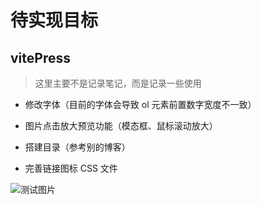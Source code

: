 # 待实现目标

## vitePress

> 这里主要不是记录笔记，而是记录一些使用

- 修改字体（目前的字体会导致 ol 元素前置数字宽度不一致）

- 图片点击放大预览功能（模态框、鼠标滚动放大）

- 搭建目录（参考别的博客）

- 完善链接图标 CSS 文件

![测试图片](https://zq-assets-store.oss-cn-beijing.aliyuncs.com/imgs/%E7%BE%8E%E6%B4%BD.png)
